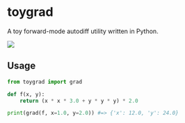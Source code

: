 # toygrad

A toy forward-mode autodiff utility written in Python.

![](https://media.giphy.com/media/13pT5ZMDTKiKJO/giphy.gif)

## Usage

```python
from toygrad import grad

def f(x, y):
    return (x * x * 3.0 + y * y * y) * 2.0

print(grad(f, x=1.0, y=2.0)) #=> {'x': 12.0, 'y': 24.0}
```
